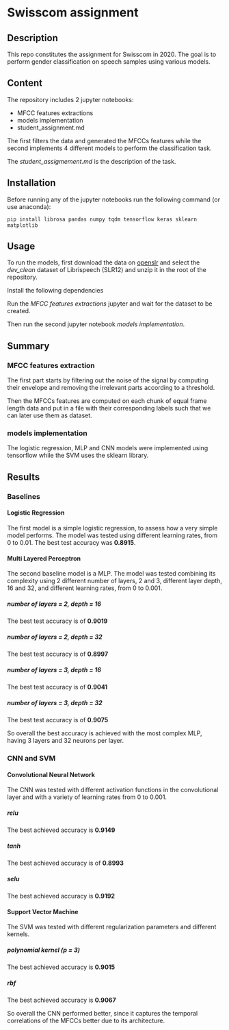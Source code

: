 # Swisscom assignment

## Description

This repo constitutes the assignment for Swisscom in 2020. The goal is to perform gender classification on speech samples using various models.

## Content

The repository includes 2 jupyter notebooks:

- MFCC features extractions
- models implementation
- student_assignment.md

The first filters the data and generated the MFCCs features while the second implements 4 different models to perform the classification task.

The *student_assigmement.md* is the description of the task.

## Installation

Before running any of the jupyter notebooks run the following command (or use anaconda):

```
pip install librosa pandas numpy tqdm tensorflow keras sklearn matplotlib
```

## Usage

To run the models, first download the data on [openslr](http://www.openslr.org/) and select the *dev_clean* dataset of Librispeech (SLR12) and unzip it in the root of the repository.

Install the following dependencies

Run the *MFCC features extractions* jupyter and wait for the dataset to be created.

Then run the second jupyter notebook *models implementation*.

## Summary

### MFCC features extraction

The first part starts by filtering out the noise of the signal by computing their envelope and removing the irrelevant parts according to a threshold.

Then the MFCCs features are computed on each chunk of equal frame length data and put in a file with their corresponding labels such that we can later use them as dataset.

### models implementation

The logistic regression, MLP and CNN models were implemented using tensorflow while the SVM uses the sklearn library.

## Results

### Baselines

 #### Logistic Regression

The first model is a simple logistic regression, to assess how a very simple model performs. The model was tested using different learning rates, from 0 to 0.01. The best test accuracy was **0.8915**.

#### Multi Layered Perceptron

The second baseline model is a MLP. The model was tested combining its complexity using 2 different number of layers, 2 and 3, different layer depth, 16 and 32, and different learning rates, from 0 to 0.001.

##### number of layers = 2, depth = 16

The best test accuracy is of **0.9019**

##### number of layers = 2, depth = 32

The best test accuracy is of **0.8997**

##### number of layers = 3, depth = 16

The best test accuracy is of **0.9041**

##### number of layers = 3, depth = 32

The best test accuracy is of **0.9075**

So overall the best accuracy is achieved with the most complex MLP, having 3 layers and 32 neurons per layer.

### CNN and SVM

#### Convolutional Neural Network

The CNN was tested with different activation functions in the convolutional layer and with a variety of learning rates from 0 to 0.001.

##### relu 

The best achieved accuracy is **0.9149**

##### tanh

The best achieved accuracy is of **0.8993**

##### selu

The best achieved accuracy is **0.9192** 

#### Support Vector Machine

The SVM was tested with different regularization parameters and different kernels.

##### polynomial kernel (p = 3)

The best achieved accuracy is **0.9015**

##### rbf

The best achieved accuracy is **0.9067**

So overall the CNN performed better, since it captures the temporal correlations of the MFCCs better due to its architecture.